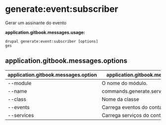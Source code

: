 # generate:event:subscriber
Gerar um assinante do evento

**application.gitbook.messages.usage:**
```
drupal generate:event:subscriber [options]
ges
```

## application.gitbook.messages.options
application.gitbook.messages.option | application.gitbook.messages.details
-------|-------------
--module | O nome do módulo.
--name | commands.generate.service.options.name
--class | Nome da classe
--events | Carrega eventos do container
--services | Carrega serviços do container.
